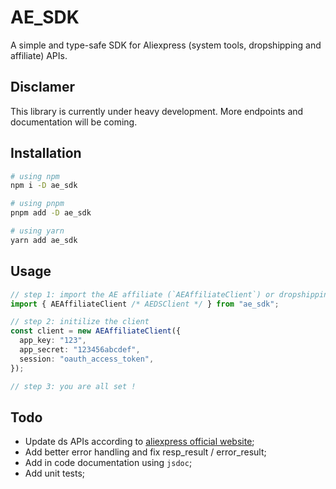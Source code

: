 # AE_SDK

A simple and type-safe SDK for Aliexpress (system tools, dropshipping and affiliate) APIs.

## Disclamer

This library is currently under heavy development. More endpoints and documentation will be coming.

## Installation

```sh
# using npm
npm i -D ae_sdk

# using pnpm
pnpm add -D ae_sdk

# using yarn
yarn add ae_sdk
```

## Usage

```ts
// step 1: import the AE affiliate (`AEAffiliateClient`) or dropshipping (`AEDSClient`) client
import { AEAffiliateClient /* AEDSClient */ } from "ae_sdk";

// step 2: initilize the client
const client = new AEAffiliateClient({
  app_key: "123",
  app_secret: "123456abcdef",
  session: "oauth_access_token",
});

// step 3: you are all set !
```

## Todo

- Update ds APIs according to [aliexpress official website](https://open.aliexpress.com/doc/api.htm#/api);
- Add better error handling and fix resp_result / error_result;
- Add in code documentation using `jsdoc`;
- Add unit tests;
